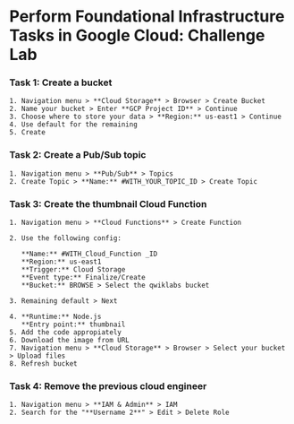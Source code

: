 # Perform Foundational Infrastructure Tasks in Google Cloud: Challenge Lab

### Task 1: Create a bucket
```
1. Navigation menu > **Cloud Storage** > Browser > Create Bucket
2. Name your bucket > Enter **GCP Project ID** > Continue
3. Choose where to store your data > **Region:** us-east1 > Continue
4. Use default for the remaining 
5. Create
```

### Task 2: Create a Pub/Sub topic
```
1. Navigation menu > **Pub/Sub** > Topics
2. Create Topic > **Name:** #WITH_YOUR_TOPIC_ID > Create Topic
```
### Task 3: Create the thumbnail Cloud Function
```
1. Navigation menu > **Cloud Functions** > Create Function

2. Use the following config:

   **Name:** #WITH_Cloud_Function _ID
   **Region:** us-east1
   **Trigger:** Cloud Storage
   **Event type:** Finalize/Create
   **Bucket:** BROWSE > Select the qwiklabs bucket

3. Remaining default > Next

4. **Runtime:** Node.js 
   **Entry point:** thumbnail
5. Add the code appropiately
6. Download the image from URL
7. Navigation menu > **Cloud Storage** > Browser > Select your bucket > Upload files
8. Refresh bucket
```
### Task 4: Remove the previous cloud engineer
```
1. Navigation menu > **IAM & Admin** > IAM
2. Search for the "**Username 2**" > Edit > Delete Role
```

